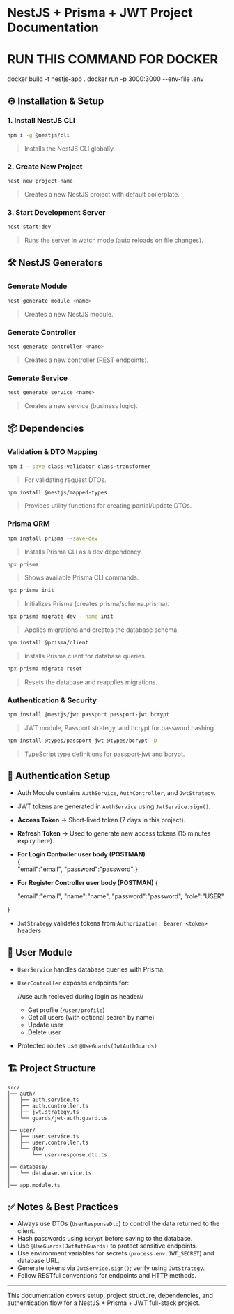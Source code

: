 # NestJS + Prisma + JWT Project Documentation

# RUN THIS COMMAND FOR DOCKER  

docker build -t nestjs-app .
docker run -p 3000:3000 --env-file .env


## ⚙️ Installation & Setup

### 1. Install NestJS CLI

```bash
npm i -g @nestjs/cli
```

> Installs the NestJS CLI globally.

### 2. Create New Project

```bash
nest new project-name
```

> Creates a new NestJS project with default boilerplate.

### 3. Start Development Server

```bash
nest start:dev
```

> Runs the server in watch mode (auto reloads on file changes).

## 🛠 NestJS Generators

### Generate Module

```bash
nest generate module <name>
```

> Creates a new NestJS module.

### Generate Controller

```bash
nest generate controller <name>
```

> Creates a new controller (REST endpoints).

### Generate Service

```bash
nest generate service <name>
```

> Creates a new service (business logic).

## 📦 Dependencies

### Validation & DTO Mapping

```bash
npm i --save class-validator class-transformer
```

> For validating request DTOs.

```bash
npm install @nestjs/mapped-types
```

> Provides utility functions for creating partial/update DTOs.

### Prisma ORM

```bash
npm install prisma --save-dev
```

> Installs Prisma CLI as a dev dependency.

```bash
npx prisma
```

> Shows available Prisma CLI commands.

```bash
npx prisma init
```

> Initializes Prisma (creates prisma/schema.prisma).

```bash
npx prisma migrate dev --name init
```

> Applies migrations and creates the database schema.

```bash
npm install @prisma/client
```

> Installs Prisma client for database queries.

```bash
npx prisma migrate reset
```

> Resets the database and reapplies migrations.

### Authentication & Security

```bash
npm install @nestjs/jwt passport passport-jwt bcrypt
```

> JWT module, Passport strategy, and bcrypt for password hashing.

```bash
npm install @types/passport-jwt @types/bcrypt -D
```

> TypeScript type definitions for passport-jwt and bcrypt.

## 🔑 Authentication Setup

* Auth Module contains `AuthService`, `AuthController`, and `JwtStrategy`.
* JWT tokens are generated in `AuthService` using `JwtService.sign()`.
* **Access Token** → Short-lived token (7 days in this project).
* **Refresh Token** → Used to generate new access tokens (15 minutes expiry here).

* **For Login Controller user body (POSTMAN)**  
{   
    "email":"email",
    "password":"password"
}

* **For Register Controller user body (POSTMAN)**
{   
    
    "email":"email",
    "name":"name",
    "password":"password",
    "role":"USER"

}

* `JwtStrategy` validates tokens from `Authorization: Bearer <token>` headers.

## 👥 User Module

* `UserService` handles database queries with Prisma.
* `UserController` exposes endpoints for:

   //use auth recieved during login as header//

  * Get profile (`/user/profile`)  
  * Get all users (with optional search by name)
  * Update user
  * Delete user
* Protected routes use `@UseGuards(JwtAuthGuards)`

## 🏗 Project Structure

```
src/
│── auth/
│   ├── auth.service.ts
│   ├── auth.controller.ts
│   ├── jwt.strategy.ts
│   └── guards/jwt-auth.guard.ts
│
│── user/
│   ├── user.service.ts
│   ├── user.controller.ts
│   └── dto/
│       └── user-response.dto.ts
│
│── database/
│   └── database.service.ts
│
│── app.module.ts
```

## ✅ Notes & Best Practices

* Always use DTOs (`UserResponseDto`) to control the data returned to the client.
* Hash passwords using `bcrypt` before saving to the database.
* Use `@UseGuards(JwtAuthGuards)` to protect sensitive endpoints.
* Use environment variables for secrets (`process.env.JWT_SECRET`) and database URL.
* Generate tokens via `JwtService.sign()`; verify using `JwtStrategy`.
* Follow RESTful conventions for endpoints and HTTP methods.

---

This documentation covers setup, project structure, dependencies, and authentication flow for a NestJS + Prisma + JWT full-stack project.
